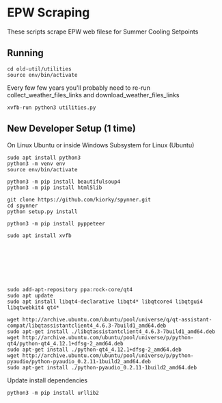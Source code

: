 # EPW Scraping
These scripts scrape EPW web filese for Summer Cooling Setpoints

## Running

    cd old-util/utilities
    source env/bin/activate

Every few few years you'll probably need to re-run collect_weather_files_links
and download_weather_files_links

    xvfb-run python3 utilities.py

## New Developer Setup (1 time)
On Linux Ubuntu or inside Windows Subsystem for Linux (Ubuntu)

    sudo apt install python3
    python3 -m venv env
    source env/bin/activate

    python3 -m pip install beautifulsoup4
    python3 -m pip install html5lib

    git clone https://github.com/kiorky/spynner.git
    cd spynner
    python setup.py install

    python3 -m pip install pyppeteer

    sudo apt install xvfb








    sudo add-apt-repository ppa:rock-core/qt4
    sudo apt update
    sudo apt install libqt4-declarative libqt4* libqtcore4 libqtgui4 libqtwebkit4 qt4*

    wget http://archive.ubuntu.com/ubuntu/pool/universe/q/qt-assistant-compat/libqtassistantclient4_4.6.3-7build1_amd64.deb
    sudo apt-get install ./libqtassistantclient4_4.6.3-7build1_amd64.deb
    wget http://archive.ubuntu.com/ubuntu/pool/universe/p/python-qt4/python-qt4_4.12.1+dfsg-2_amd64.deb
    sudo apt-get install ./python-qt4_4.12.1+dfsg-2_amd64.deb
    wget http://archive.ubuntu.com/ubuntu/pool/universe/p/python-pyaudio/python-pyaudio_0.2.11-1build2_amd64.deb
    sudo apt-get install ./python-pyaudio_0.2.11-1build2_amd64.deb

    


Update install dependencies

    python3 -m pip install urllib2



